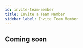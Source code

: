 ```yaml
---
id: invite-team-member
title: Invite a Team Member
sidebar_label: Invite Team Member
---
```


## Coming soon